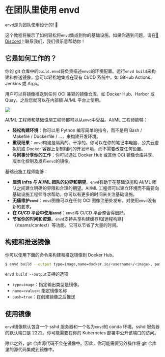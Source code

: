 # 在团队里使用 envd

`envd`是为团队使用设计的! 🥰

这个教程将展示了如何轻松将`envd`集成到你的基础设施。如果你遇到问题，请在[💬 Discord](https://discord.gg/KqswhpVgdU)上联系我们，我们很乐意帮助你！

## 它是如何工作的？

你的 git 仓库中的`build.envd`将负责描述`envd`的环境配置。运行`envd build`来构建和推送镜像，您可以轻松地集成在现有 CI/CD 系统中，如 GitHub Actions、Jenkins 或 Argo。

用户可以将镜像推送到任何 OCI 兼容的镜像仓库，如 Docker Hub、Harbor 或 Quay。之后您就可以在内部额 AI/ML 平台上使用。

![](./assets/how.png)

AI/ML 工程师和基础设施工程师都可以从`envd`中受益。AI/ML 工程师能够：

- **轻松构建环境**：你可以用 Python 编写简单的指令，而不是用 Bash / Makefile / Dockerfile / ...，来构建开发环境。
- **重现结果**：`envd`构建是隔离的、干净的。你可以在你的笔记本电脑、公共云虚拟机或 Docker 容器上复制相同的开发环境，而不需要改变任何设置。
- **与同事分享你的工作**：你可以通过 Docker Hub 或其他 OCI 镜像仓库共享、版本化控制及发布`envd`的镜像。

基础设施工程师能够：

- **厘清 infra 与 AI/ML 团队的边界和期望**。`envd`有助于在基础设施和 AI/ML 团队之间建立明确的界限和合理的期望。AI/ML 工程师可以建立环境而不需要向基础设施工程师寻求帮助。你可以有更多的时间来关注基础设施。
- **无痛维护`envd`**：`envd`图像可以在任何 OCI 图像注册处发布。对使用`envd`没有新的要求。
- **在 CI/CD 平台中使用`envd`**：`envd`与 CI/CD 平台整合得很好。
- **节省你的时间和资源**。`envd`支持共享构建缓存和[远程构建]（/teams/context）等功能。它可以节省了大量的时间。

## 构建和推送镜像

你可以使用下面的命令来构建和推送镜像到 Docker Hub。

```bash
$ envd build --output type=image,name=docker.io/<username>/<image>, push=true
```

`envd build --output`支持的选项

- `type=image`：指定输出类型是镜像。
- `name=<value>`: 指定镜像名称
- `push=true`：在创建镜像之后推送

## 使用镜像

`envd`镜像默认包含一个 sshd 服务器和一个名为`envd`的 conda 环境。sshd 服务器的默认端口是 2222。你可能需要在你的 Kubernetes 部署中公开该端口的访问。

除此之外，git 仓库源代码不会在镜像中。因此，你可能需要另外操作将 git 仓库里的源代码集成到镜像中。
